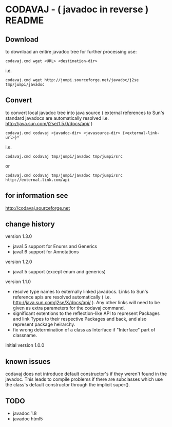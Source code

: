# CODAVAJ - ( javadoc in reverse ) README

## Download

to download an entire javadoc tree for further processing use:

```
codavaj.cmd wget <URL> <destination-dir>
```

i.e.

```
codavaj.cmd wget http://jumpi.sourceforge.net/javadoc/j2se tmp/jumpi/javadoc
```

## Convert

to convert local javadoc tree into java source ( external references to Sun's 
standard javadocs are automatically resolved 
i.e. http://java.sun.com/j2se/1.5.0/docs/api/ )

```
codavaj.cmd codavaj <javadoc-dir> <javasource-dir> {<external-link-url>}*
```

i.e.

```
codavaj.cmd codavaj tmp/jumpi/javadoc tmp/jumpi/src
```

or

```
codavaj.cmd codavaj tmp/jumpi/javadoc tmp/jumpi/src http://external.link.com/api
```

## for information see

 http://codavaj.sourceforge.net

## change history

version 1.3.0

 * java1.5 support for Enums and Generics
 * java1.6 support for Annotations

version 1.2.0

 * java1.5 support (except enum and generics)

version 1.1.0

 * resolve type names to externally linked javadocs. Links to Sun's
   reference apis are resolved automatically 
   ( i.e. http://java.sun.com/j2se/X/docs/api/ ). 
   Any other links will need to be given as extra parameters for the 
   codavaj command.
 * significant extentions to the reflection-like API to represent Packages
   and link Types to their respective Packages and back, and also represent
   package heirarchy.
 * fix wrong determination of a class as Interface if "Interface" part of
   classname.

initial version 1.0.0

## known issues

codavaj does not introduce default constructor's if they weren't found
in the javadoc. This leads to compile problems if there are subclasses
which use the class's default constructor through the implicit super(). 

## TODO

 * javadoc 1.8
 * javadoc html5